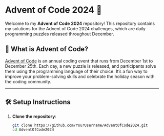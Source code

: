 # Advent of Code 2024 🎄

Welcome to my **Advent of Code 2024** repository! This repository contains my solutions for the Advent of Code 2024 challenges, which are daily programming puzzles released throughout December.

## 📅 What is Advent of Code?
[Advent of Code](https://adventofcode.com/) is an annual coding event that runs from December 1st to December 25th. Each day, a new puzzle is released, and participants solve them using the programming language of their choice. It’s a fun way to improve your problem-solving skills and celebrate the holiday season with the coding community.

---

## 🛠 Setup Instructions

1. **Clone the repository**:
   ```bash
   git clone https://github.com/YourUsername/AdventOfCode2024.git
   cd AdventOfCode2024
